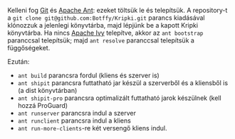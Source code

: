 Kelleni fog [Git](http://git-scm.com/downloads) és [Apache Ant](http://ant.apache.org/bindownload.cgi): ezeket töltsük le és telepítsük.
A repository-t a `git clone git@github.com:Botffy/Kripki.git` parancs kiadásával klónozzuk a jelenlegi könyvtárba, majd lépjünk be a kapott Kripki könyvtárba.
Ha nincs [Apache Ivy](http://ant.apache.org/ivy/) telepítve, akkor az `ant bootstrap` paranccsal telepítsük; majd `ant resolve` paranccsal telepítsük a függőségeket.

Ezután:

* `ant build` parancsra fordul (kliens és szerver is)
* `ant shipit` parancsra futtatható jar készül a szerverből és a kliensből is (a dist könyvtárban)
* `ant shipit-pro` parancsra optimalizált futtatható jarok készülnek (kell hozzá ProGuard)
* `ant runserver` parancsra indul a szerver
* `ant runclient` parancsra indul a kliens
* `ant run-more-clients`-re két versengő kliens indul.
